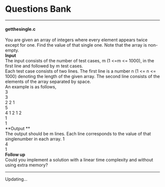# Questions Bank
***
#### getthesingle.c
You are given an array of integers where every element appears twice except for one. Find the value of that single one. Note that the array is non-empty.  
**Input**  
The input consists of the number of test cases, m (1 <=m <= 1000), in the first line and followed by m test cases.  
Each test case consists of two lines. The first line is a number n (1 <= n <= 1000) denoting the length of the given array. The second line consists of the elements of the array separated by space.  
An example is as follows,  
3  
3  
2 2 1  
5  
4 1 2 1 2  
1  
1  
**Output **  
The output should be m lines. Each line corresponds to the value of that singlenumber in each array.
1  
4  
1  
**Follow up**  
Could you implement a solution with a linear time complexity and without using extra memory?  
***
Updating...
